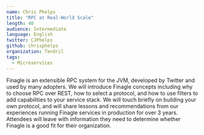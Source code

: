 ```yaml
---
name: Chris Phelps
title: "RPC at Real-World Scale"
length: 40
audience: Intermediate
language: English
twitter: CJPhelps
github: chrisphelps
organization: Tendril
tags:
  - Microservices
---
```

Finagle is an extensible RPC system for the JVM, developed by Twitter and used by many adopters. We will introduce Finagle concepts including why to choose RPC over REST, how to select a protocol, and how to use filters to add capabilities to your service stack. We will touch briefly on building your own protocol, and will share lessons and recommendations from our experiences running Finagle services in production for over 3 years. Attendees will leave with information they need to determine whether Finagle is a good fit for their organization.